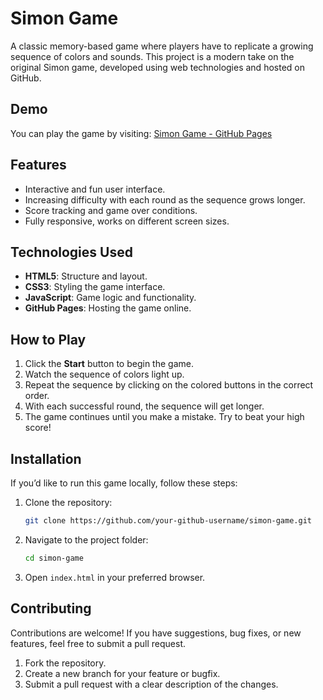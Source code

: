 # Simon Game

A classic memory-based game where players have to replicate a growing sequence of colors and sounds. This project is a modern take on the original Simon game, developed using web technologies and hosted on GitHub.



## Demo
You can play the game by visiting: [Simon Game - GitHub Pages](https://your-github-username.github.io/simon-game)

## Features
- Interactive and fun user interface.
- Increasing difficulty with each round as the sequence grows longer.
- Score tracking and game over conditions.
- Fully responsive, works on different screen sizes.

## Technologies Used
- **HTML5**: Structure and layout.
- **CSS3**: Styling the game interface.
- **JavaScript**: Game logic and functionality.
- **GitHub Pages**: Hosting the game online.

## How to Play
1. Click the **Start** button to begin the game.
2. Watch the sequence of colors light up.
3. Repeat the sequence by clicking on the colored buttons in the correct order.
4. With each successful round, the sequence will get longer.
5. The game continues until you make a mistake. Try to beat your high score!

## Installation
If you’d like to run this game locally, follow these steps:

1. Clone the repository:
   ```bash
   git clone https://github.com/your-github-username/simon-game.git
   ```

2. Navigate to the project folder:
   ```bash
   cd simon-game
   ```

3. Open `index.html` in your preferred browser.

## Contributing
Contributions are welcome! If you have suggestions, bug fixes, or new features, feel free to submit a pull request.

1. Fork the repository.
2. Create a new branch for your feature or bugfix.
3. Submit a pull request with a clear description of the changes.
